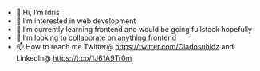 - 👋 Hi, I’m Idris
- 👀 I’m interested in web development
- 🌱 I’m currently learning frontend and would be going fullstack hopefully
- 💞️ I’m looking to collaborate on anything frontend
- 📫 How to reach me Twitter@ https://twitter.com/Oladosuhidz and LinkedIn@ https://t.co/1J61A9Tr0m
<!---
hidzGit/hidzGit is a ✨ special ✨ repository because its `README.md` (this file) appears on your GitHub profile.
You can click the Preview link to take a look at your changes.
--->
